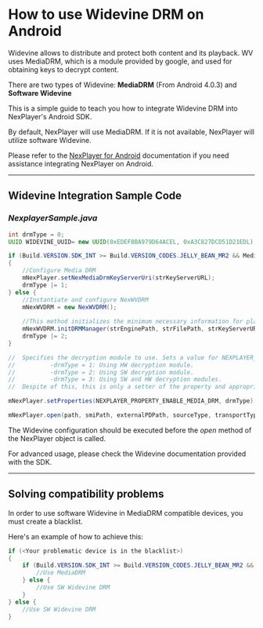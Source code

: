 # How to use Widevine DRM on Android

Widevine allows to distribute and protect both content and its playback. WV uses MediaDRM, which is a module provided by google, and used for obtaining keys to decrypt content.

There are two types of Widevine: <strong>MediaDRM</strong> (From Android 4.0.3) and <strong>Software Widevine</strong>

This is a simple guide to teach you how to integrate Widevine DRM into NexPlayer's Android SDK.

By default, NexPlayer will use MediaDRM. If it is not available, NexPlayer will utilize software Widevine.

Please refer to the [NexPlayer for Android](https://github.com/NexPlayer/NexPlayer_Android) documentation if you need assistance integrating NexPlayer on Android.

***
## Widevine Integration Sample Code


### _NexplayerSample.java_
```java
int drmType = 0;
UUID WIDEVINE_UUID= new UUID(0xEDEF8BA979D64ACEL, 0xA3C827DCD51D21EDL);

if (Build.VERSION.SDK_INT >= Build.VERSION_CODES.JELLY_BEAN_MR2 && MediaDrm.isCryptoSchemeSupported(WIDEVINE_UUID))
{
	//Configure Media DRM
	mNexPlayer.setNexMediaDrmKeyServerUri(strKeyServerURL);
	drmType |= 1;
} else {
	//Instantiate and configure NexWVDRM
	mNexWVDRM = new NexWVDRM();
	
	//This method initializes the minimum necessary information for playing Widevine DRM contents and registers it in Widevine DRM module.
	mNexWVDRM.initDRMManager(strEnginePath, strFilePath, strKeyServerURL, offlineMode);
	drmType |= 2;
}

//  Specifies the decryption module to use. Sets a value for NEXPLAYER_PROPERTY_ENABLE_MEDIA_DRM:
//          -drmType = 1: Using HW decryption module.
//          -drmType = 2: Using SW decryption module.
//          -drmType = 3: Using SW and HW decryption modules.
//  Despite of this, this is only a setter of the property and appropriate type of Widevine must be initialized. 

mNexPlayer.setProperties(NEXPLAYER_PROPERTY_ENABLE_MEDIA_DRM, drmType);

mNexPlayer.open(path, smiPath, externalPDPath, sourceType, transportType);

```

The Widevine configuration should be executed before the _open_ method of the NexPlayer object is called.

For advanced usage, please check the Widevine documentation provided with the SDK.

***
## Solving compatibility problems

In order to use software Widevine in MediaDRM compatible devices, you must create a blacklist. 

Here's an example of how to achieve this:

```java
if (<Your problematic device is in the blacklist>)
{
	if (Build.VERSION.SDK_INT >= Build.VERSION_CODES.JELLY_BEAN_MR2 && MediaDrm.isCryptoSchemeSupported(WIDEVINE_UUID)) {
		//Use MediaDRM
	} else {
		//Use SW Widevine DRM
	}
} else {
	//Use SW Widevine DRM
}
```





